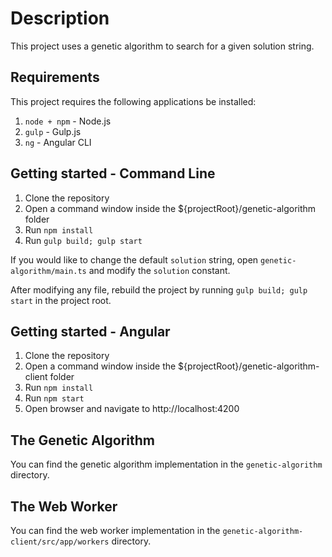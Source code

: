 # Description
This project uses a genetic algorithm to search for a given solution string. 

## Requirements
This project requires the following applications be installed:
1. ```node + npm``` - Node.js 
2. ```gulp``` - Gulp.js
3. ```ng``` - Angular CLI

## Getting started - Command Line
1. Clone the repository
2. Open a command window inside the ${projectRoot}/genetic-algorithm folder 
3. Run ```npm install```
4. Run ```gulp build; gulp start```

If you would like to change the default ```solution``` string, open ```genetic-algorithm/main.ts``` and modify the ```solution``` constant. 

After modifying any file, rebuild the project by running ```gulp build; gulp start``` in the project root.

## Getting started - Angular
1. Clone the repository
2. Open a command window inside the ${projectRoot}/genetic-algorithm-client folder 
3. Run ```npm install```
4. Run ```npm start```
5. Open browser and navigate to http://localhost:4200

## The Genetic Algorithm
You can find the genetic algorithm implementation in the ```genetic-algorithm``` directory. 

## The Web Worker
You can find the web worker implementation in the ```genetic-algorithm-client/src/app/workers``` directory.